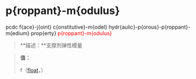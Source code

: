 # p{roppant}-m{odulus}
pcdc f{ace}-j{oint} c{onstitutive}-m{odel} hydr{aulic}-p{orous}-p{roppant}-m{edium} prop{erty} <span style='color: red;'>p{roppant}-m{odulus}</span>
> **描述：**支撑剂弹性模量

> 
> **值：**
> 
> f（[float](数据类型/float/)，）

